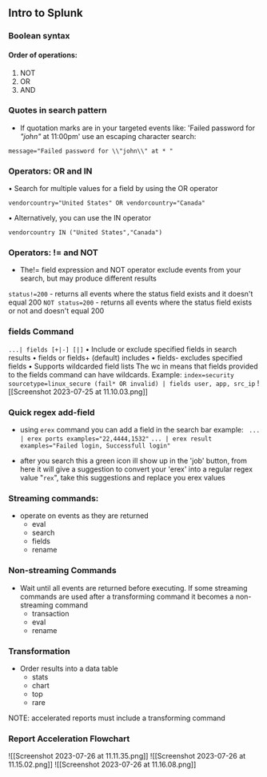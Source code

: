 ## Intro to Splunk
### Boolean syntax
#### Order of operations:
1. NOT
2. OR
3. AND

### Quotes in search pattern 
 - If quotation marks are in your targeted events like: 'Failed password for *"john"* at 11:00pm' use an escaping character search:
```SPL
message="Failed password for \\"john\\" at * " 
```

### Operators: OR and IN
• Search for multiple values for a field by using the OR operator 
```SPL
vendorcountry="United States" OR vendorcountry="Canada"
```
• Alternatively, you can use the IN operator
```SPL
vendorcountry IN ("United States","Canada")
```

### Operators: != and NOT
 - The!= field expression and NOT operator exclude events from your search, but may produce different results

`status!=200` - returns all events where the status field exists and it doesn't equal 200
`NOT status=200` - returns all events where the status field exists or not and doesn't equal 200

### fields Command
`...| fields [+|-] [|]`
• Include or exclude specified fields in search results 
• fields or fields+ (default) includes 
• fields- excludes specified fields 
• Supports wildcarded field lists
	The wc in means that fields provided to the fields command can have wildcards.
Example:
`index=security sourcetype=linux_secure (fail* OR invalid) | fields user, app, src_ip`
![[Screenshot 2023-07-25 at 11.10.03.png]]

### Quick regex add-field 
 - using `erex` command you can add a field in the search bar
example: 
` ... | erex ports examples="22,4444,1532"`
`... | erex result examples="Failed login, Successfull login"`

 - after you search this a green icon ill show up in the 'job' button, from here it will give a suggestion to convert your 'erex' into a regular regex value "`rex`", take this suggestions and replace you erex values
### Streaming commands:
 - operate on events as they are returned
	 - eval
	 - search
	 - fields
	 - rename
### Non-streaming Commands
 - Wait until all events are returned before executing. If some streaming commands are used after a transforming command it becomes a non-streaming command
	 - transaction
	 - eval
	 - rename
### Transformation 
 - Order results into a data table
	 - stats
	 - chart
	 - top
	 - rare

NOTE: accelerated reports must include a transforming command

### Report Acceleration Flowchart
![[Screenshot 2023-07-26 at 11.11.35.png]]
![[Screenshot 2023-07-26 at 11.15.02.png]]
![[Screenshot 2023-07-26 at 11.16.08.png]]

